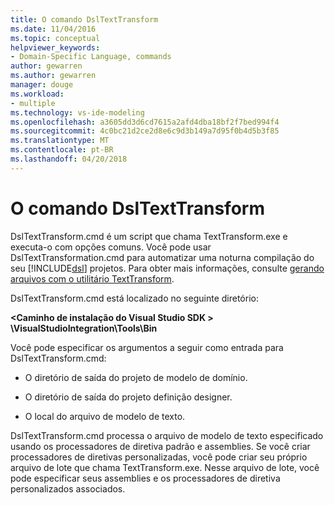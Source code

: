 ```yaml
---
title: O comando DslTextTransform
ms.date: 11/04/2016
ms.topic: conceptual
helpviewer_keywords:
- Domain-Specific Language, commands
author: gewarren
ms.author: gewarren
manager: douge
ms.workload:
- multiple
ms.technology: vs-ide-modeling
ms.openlocfilehash: a3605dd3d6cd7615a2afd4dba18bf2f7bed994f4
ms.sourcegitcommit: 4c0bc21d2ce2d8e6c9d3b149a7d95f0b4d5b3f85
ms.translationtype: MT
ms.contentlocale: pt-BR
ms.lasthandoff: 04/20/2018
---
```

# <a name="the-dsltexttransform-command"></a>O comando DslTextTransform
DslTextTransform.cmd é um script que chama TextTransform.exe e executa-o com opções comuns. Você pode usar DslTextTransformation.cmd para automatizar uma noturna compilação do seu [!INCLUDE[dsl](../modeling/includes/dsl_md.md)] projetos. Para obter mais informações, consulte [gerando arquivos com o utilitário TextTransform](../modeling/generating-files-with-the-texttransform-utility.md).

 DslTextTransform.cmd está localizado no seguinte diretório:

 **\<Caminho de instalação do Visual Studio SDK > \VisualStudioIntegration\Tools\Bin**

 Você pode especificar os argumentos a seguir como entrada para DslTextTransform.cmd:

-   O diretório de saída do projeto de modelo de domínio.

-   O diretório de saída do projeto definição designer.

-   O local do arquivo de modelo de texto.

 DslTextTransform.cmd processa o arquivo de modelo de texto especificado usando os processadores de diretiva padrão e assemblies. Se você criar processadores de diretivas personalizadas, você pode criar seu próprio arquivo de lote que chama TextTransform.exe. Nesse arquivo de lote, você pode especificar seus assemblies e os processadores de diretiva personalizados associados.